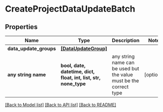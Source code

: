 # CreateProjectDataUpdateBatch


## Properties
Name | Type | Description | Notes
------------ | ------------- | ------------- | -------------
**data_update_groups** | [**[DataUpdateGroup]**](DataUpdateGroup.md) |  | 
**any string name** | **bool, date, datetime, dict, float, int, list, str, none_type** | any string name can be used but the value must be the correct type | [optional]

[[Back to Model list]](../README.md#documentation-for-models) [[Back to API list]](../README.md#documentation-for-api-endpoints) [[Back to README]](../README.md)


